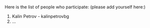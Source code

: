 Here is the list of people who participate:
(please add yourself here:)

1. Kalin Petrov - kalinpetrovbg
2. ...